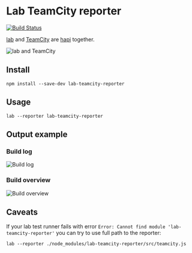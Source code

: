 # Lab TeamCity reporter

[![Build Status](https://travis-ci.org/antipin/lab-teamcity-reporter.svg?branch=master)](https://travis-ci.org/antipin/lab-teamcity-reporter)

[lab](https://github.com/hapijs/lab) and [TeamCity](https://www.jetbrains.com/teamcity/) are [hapi](https://github.com/hapijs/hapi) together.

![lab and TeamCity](http://antip.in/f/lab_plus_teamcity.png)

## Install

```npm install --save-dev lab-teamcity-reporter```

## Usage

```lab --reporter lab-teamcity-reporter```

## Output example

### Build log

![Build log](http://antip.in/f/lvmh6.png)

### Build overview

![Build overview](http://antip.in/f/b01l2.png)

## Caveats

If your lab test runner fails with error ```Error: Cannot find module 'lab-teamcity-reporter'``` you can try to use full path to the reporter:

```lab --reporter ./node_modules/lab-teamcity-reporter/src/teamcity.js```